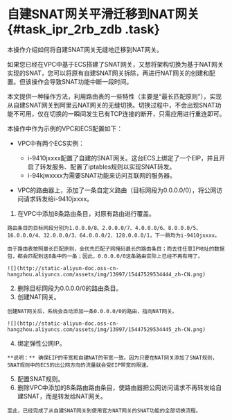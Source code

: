 # 自建SNAT网关平滑迁移到NAT网关 {#task_ipr_2rb_zdb .task}

本操作介绍如何将自建SNAT网关无缝地迁移到NAT网关。

如果您已经在VPC中基于ECS搭建了SNAT网关，又想将架构切换为基于NAT网关实现的SNAT，您可以将原有自建SNAT网关拆除，再进行NAT网关的创建和配置。但该操作会导致SNAT功能中断一段时间。

本文提供一种操作方法，利用路由表的一些特性（主要是“最长匹配原则”），实现从自建SNAT网关到阿里云NAT网关的无缝切换。切换过程中，不会出现SNAT功能不可用，仅在切换的一瞬间发生已有TCP连接的断开，只需应用进行重连即可。

本操作中作为示例的VPC和ECS配置如下：

-   VPC中有两个ECS实例：

    -   i-9410jxxxx配置了自建的SNAT网关。这台ECS上绑定了一个EIP，并且开启了转发服务、配置了iptables规则以实现SNAT转发。
    -   i-94kjwxxxx为需要SNAT功能来访问互联网的服务器。
-   VPC的路由器上，添加了一条自定义路由（目标网段为0.0.0.0/0），将公网访问请求转发给i-9410jxxxx。


1.   在VPC中添加8条路由条目，对原有路由进行覆盖。 

    路由条目的目标网段分别为1.0.0.0/8、2.0.0.0/7、4.0.0.0/6、8.0.0.0/5、16.0.0.0/4、32.0.0.0/3、64.0.0.0/2、128.0.0.0/1，下一跳均为i-9410jxxxx。

    由于路由表按照最长匹配原则，会优先匹配子网掩码最长的路由条目；而去往任意IP地址的数据包，都会匹配到这8条中的一条；因此，0.0.0.0/0这条路由实际上已经不再有用了。

    ![](http://static-aliyun-doc.oss-cn-hangzhou.aliyuncs.com/assets/img/13997/15447529534444_zh-CN.png)

2.   删除目标网段为0.0.0.0/0的路由条目。 
3.   创建NAT网关。 

    创建NAT网关后，系统会自动添加一条0.0.0.0/0的路由，指向NAT网关。

    ![](http://static-aliyun-doc.oss-cn-hangzhou.aliyuncs.com/assets/img/13997/15447529534445_zh-CN.png)

4.   绑定弹性公网IP。 

    **说明：** 确保EIP的带宽和自建NAT的带宽一致。因为只要在NAT网关添加了SNAT规则，SNAT规则中的ECS的出公网方向的流量就会受EIP带宽的限速。

5.   配置SNAT规则。 
6.   删除VPC中添加的8条路由路由条目，使路由器把公网访问请求不再转发给自建SNAT，而是转发给NAT网关。 

    至此，已经完成了从自建SNAT网关到使用官方NAT网关的SNAT功能的全部切换流程。


